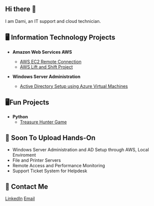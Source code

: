 ## Hi there 👋
I am Dami, an IT support and cloud technician.
<!--
**DevAra007/DevAra007** is a ✨ _special_ ✨ repository because its `README.md` (this file) appears on your GitHub profile.

Here are some ideas to get you started:

- 🔭 I’m currently working on ...
- 🌱 I’m currently learning ...
- 👯 I’m looking to collaborate on ...
- 🤔 I’m looking for help with ...
- 💬 Ask me about ...
- 📫 How to reach me: ...
- 😄 Pronouns: ...
- ⚡ Fun fact: ...
-->
<h2>🖥️ Information Technology Projects</h2>

- <b> Amazon Web Services AWS</b>
  - [AWS EC2 Remote Connection](https://github.com/DevAra007/AWS-EC2-Remote-Connection)
  - [AWS Lift and Shift Project](https://github.com/DevAra007/p2_aws_liftandshift)

- <b> Windows Server Administration</b>
  - [Active Directory Setup using Azure Virtual Machines](https://github.com/DevAra007/active-directory-azure-vm)
  
 <h2>🖥Fun Projects</h2>
 
 - <b> Python</b>
    - [Treasure Hunter Game](https://github.com/DevAra007/Treasure-Hunter)
 
<h2>🔨 Soon To Upload Hands-On </h2>

- Windows Server Administration and AD Setup through AWS, Local Enviroment
- File and Printer Servers
- Remote Access and Performance Monitoring
- Support Ticket System for Helpdesk

<h2>📨 Contact Me</h2>

[LinkedIn](https://www.linkedin.com/in/shofowora) [Email](mailto:Derekayo01@gmail.com)
